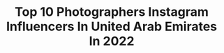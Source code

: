 ---
title: Top 10 Photographers Instagram Influencers In United Arab Emirates In 2022
description: >-
  Find top photographers Instagram influencers in United Arab Emirates in 2022. Most popular hashtags: #dubai #mydubai #fashion.
platform: Instagram
hits: 175
text_top: Identify the top-rated Instagram accounts on inBeat.
text_bottom: Our search engine holds 175 Instagram influencers like this in United Arab Emirates for you to work with.
profiles:
  - username: "smadavi"
    fullname: >-
      Avinash Das
    bio: >-
      Filmmaker🎥 Photographer📸 @db10media 🇦🇪 @smadproductions 🇮🇳
    location: "United Arab Emirates"
    followers: 7270
    engagement: 1346
    commentsToLikes: 0.036488
    id: ck0vvjwf6pglp0i19fkdnklkq
    verified: false
    hashtags: "#dslrofficial, #travelblogger, #fashionphotography, #fashionhub"
  - username: "pawelgoldych"
    fullname: >-
      Paweł Gołdych
    bio: >-
      Based in Dubai ☀️ Youtuber 🎬 Casual Photographer 📸 25 zł na start z kartą Curve:
    location: "United Arab Emirates"
    followers: 18562
    engagement: 1093
    commentsToLikes: 0.017273
    id: ck8t3hw2l3d0z0j78htj2yyp2
    verified: false
    hashtags: "#podr, #podroze, #travel, #wanderlust"
  - username: "noorul_aminkhan"
    fullname: >-
      Dubai fashion photographer 🇦🇪
    bio: >-
      Based in Lahore and Dubai featured/published fashion photographer 🇦🇪 🇵🇰 Fashion and Portrait All images are taken by me Dm or call for booking
    location: "United Arab Emirates"
    followers: 16305
    engagement: 657
    commentsToLikes: 0.330916
    id: ck134un2py9nr0i1967bo0oc7
    verified: false
    hashtags: "#inspirational, #portraits, #globe, #portraitfestival"
  - username: "vandi.photography"
    fullname: >-
      VANDI
    bio: >-
      Freelance photographer 📍#dubai
    location: "United Arab Emirates"
    followers: 38564
    engagement: 321
    commentsToLikes: 0.031723
    id: ck0w1b7taih0n0i19hrdh5nbd
    verified: false
    hashtags: "#dubaimarina, #faddubai, #dubai, #uaelife"
  - username: "abu.hayeh"
    fullname: >-
      𝕄𝕠𝕙𝕒𝕞𝕞𝕖𝕕 𝔸𝕓𝕦 ℍ𝕒𝕪𝕖𝕙 🐍 أبو حية
    bio: >-
      FASHION & BEAUTY PHOTOGRAPHER
    location: "United Arab Emirates"
    followers: 35517
    engagement: 307
    commentsToLikes: 0.037667
    id: ck5hlaqftjvsm0i11163kc9kb
    verified: false
    hashtags: ""
  - username: "lolitabunyaeva"
    fullname: >-
      Lolita Bunyaeva. Dubai Model
    bio: >-
      Runner-up Miss CIS(СНГ)2017 👑 Photographer, Model, Actress Dubai🇦🇪 Moscow🇷🇺 Photo: @lolibu_photo Dresses: @lolibu_dress
    location: "United Arab Emirates"
    followers: 51842
    engagement: 250
    commentsToLikes: 0.031924
    id: ckap05qi9ouya0i78r9b7cz3o
    verified: false
    hashtags: "#zanzibar, #cleopatra, #tanzania, #africa"
  - username: "dubai_rustam"
    fullname: >-
      Rustam️❗️Photographer In Dubai
    bio: >-
      📍In Dubai 🇦🇪 👨🏼‍💻Photographer📸 💰Content creator®️ 📸Фото/видео в самых красивых местах!
    location: "United Arab Emirates"
    followers: 95715
    engagement: 149
    commentsToLikes: 0.039112
    id: ck5he6j2xrb690i110opgxj2h
    verified: false
    hashtags: "#mydubai, #visitdubai, #dubaiphotographer, #dubai"
  - username: "prodantzoulis"
    fullname: >-
      Prod Antzoulis
    bio: >-
      photographer & creative director dubai info@prodantzoulis.com
    location: "United Arab Emirates"
    followers: 8917
    engagement: 739
    commentsToLikes: 0.073431
    id: ck0tzenfhq2wc0i19wqtb4mpc
    verified: false
    hashtags: "#gucciresort2022, #alessandromichele, #gucci"
  - username: "serge.bespalov"
    fullname: >-
      Sergey Bespalov
    bio: >-
      Dubai Photographer / фотограф Дубай: +971508590476🇦🇪 +79054385099🇷🇺 Founder @wearebetter.ae @redalbums @ohmyrent
    location: "United Arab Emirates"
    followers: 31737
    engagement: 148
    commentsToLikes: 0.047239
    id: ck5q2vpoui0yj0i11yfxjorm5
    verified: false
    hashtags: "#sergeybespalovstudio, #bagatelledubai"
  - username: "ra.visual"
    fullname: >-
      R.Azmi
    bio: >-
      Award winning and Published:Cityscape and Landscape photographer. Cany(canon/sony) user rooftopper travel drone Cityscape #dubai
    location: "United Arab Emirates"
    followers: 8816
    engagement: 1287
    commentsToLikes: 0.187748
    id: ck138nbm3h2jq0i19xwdicxmi
    verified: false
    hashtags: "#ourplanetdaily, #iceland, #fantastic, #nightphotography"
---